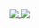<a href="https://github.com/anuraghazra/github-readme-stats">
  <img align="top" src="https://github-readme-stats.vercel.app/api?username=shofucchi&count_private=true&show_icons=true&include_all_commits=true&theme=default" />
</a>

<a href="https://github.com/anuraghazra/convoychat">
  <img align="top" src="https://github-readme-stats.vercel.app/api/top-langs/?username=shofucchi&layout=compact&theme=default" />
</a>
